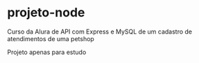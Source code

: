 # projeto-node
Curso da Alura de API com Express e MySQL de um cadastro de atendimentos de uma petshop

Projeto apenas para estudo
